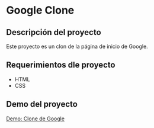 # Google Clone

## Descripción del proyecto

Este proyecto es un clon de la página de inicio de Google.

## Requerimientos dle proyecto

- HTML
- CSS

## Demo del proyecto

[Demo: Clone de Google]("https://codejoss.github.io/clone-google/")

